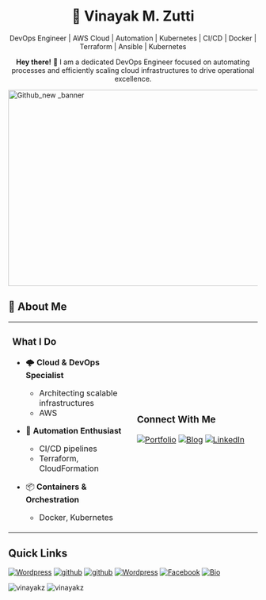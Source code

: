 # <div align="center">🚀 **Vinayak M. Zutti**</div>
<div align="center">
    
DevOps Engineer | AWS Cloud | Automation | Kubernetes | CI/CD | Docker | Terraform | Ansible | Kubernetes 
 <p><strong>Hey there!</strong> 👋 I am a dedicated DevOps Engineer focused on automating processes and efficiently scaling cloud infrastructures to drive operational excellence.</p>
</div>
  
<img width="1584" height="396" alt="Github_new _banner" src="https://github.com/user-attachments/assets/e5278294-ea3c-42ca-8363-f37b0ff3afee" />


<br>

## 💫 About Me

<table>
<tr>
<td width="50%">

### What I Do
- 🌩️ **Cloud & DevOps Specialist**
  - Architecting scalable infrastructures
  - AWS
- 🤖 **Automation Enthusiast**
  - CI/CD pipelines
  - Terraform, CloudFormation

- 📦 **Containers & Orchestration**
    - Docker, Kubernetes

</td>

<td width="50%">

### Connect With Me
[![Portfolio](https://img.shields.io/badge/Portfolio-VinayakZutti-0A0A0A?style=for-the-badge&logo=vercel&logoColor=white)](https://lnk.ink/Vinayakz)
[![Blog](https://img.shields.io/badge/Blog-blog.Vinayakzutti-FFA500?style=for-the-badge&logo=hashnode&logoColor=white)](https://hashnode.com/@vinoo160496)
[![LinkedIn](https://img.shields.io/badge/LinkedIn-Vinayakzutti-0a66c2?style=for-the-badge&logo=linkedin&logoColor=white)](https://www.linkedin.com/in/vinayak-zutti)

</td>
</tr>
</table>

   
   ## Quick Links
   
   <a href="https://vinayakz.wordpress.com/"><img alt="Wordpress" title="Wordpress" src="https://img.shields.io/badge/-wordpress%20Blog-1DA1F2?style=for-the-badge&logo=wordpress&logoColor=white"/></a>
   <a href="https://hub.docker.com/u/vinayakz"><img alt="github" title="Github" src="https://img.shields.io/badge/-docker hub-1DA1F2?style=for-the-badge&logo=docker&logoColor=white"/></a>
   <a href="https://github.com/vinayakz"><img alt="github" title="Github" src="https://img.shields.io/badge/-github-1DA1F2?style=for-the-badge&logo=github&logoColor=white"/></a>
   <a href="https://profiles.wordpress.org/vinayakz/"><img alt="Wordpress" title="Wordpress Profile" src="https://img.shields.io/badge/-wordpress%20Profile-1DA1F2?style=for-the-badge&logo=wordpress&logoColor=white"/></a>
   <a href="https://www.facebook.com/vinoo160496"><img alt="Facebook" title="Facebook" src="https://img.shields.io/badge/-facebook%20-1DA1F2?style=for-the-badge&logo=facebook&logoColor=white"></a>
   <a href="https://gitlab.com/vinoo160496"><img alt="Bio"  title="Bio" src="https://img.shields.io/badge/-gitlab%20-1DA1F2?style=for-the-badge&logo=GitLab&logoColor=orange"></a>

  
   

<img src="https://github-profile-trophy.vercel.app/?username=vinayakz" alt="vinayakz" />

<img src="https://komarev.com/ghpvc/?username=vinayakz&label=Profile%20views&color=0e75b6&style=flat" alt="vinayakz" />

<!---
vinayakz/vinayakz is a ✨ special ✨ repository because its `README.md` (this file) appears on your GitHub profile.
You can click the Preview link to take a look at your changes.
--->
